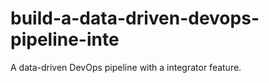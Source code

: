 # build-a-data-driven-devops-pipeline-inte
A data-driven DevOps pipeline with a integrator feature.
